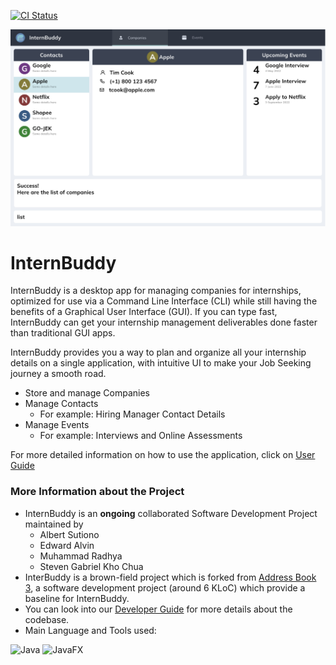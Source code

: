 [![CI Status](https://github.com/AY2122S2-CS2103T-W14-3/tp/workflows/Java%20CI/badge.svg)](https://github.com/AY2122S2-CS2103T-W14-3/tp/actions)




![Ui](docs/images/Ui.png)

# InternBuddy
InternBuddy is a desktop app for managing companies for internships, optimized for use via a Command Line Interface (CLI) while still having the benefits of a Graphical User Interface (GUI). 
If you can type fast, InternBuddy can get your internship management deliverables done faster than traditional GUI apps.

InternBuddy provides you a way to plan and organize all your internship details on a single application, with intuitive 
UI to make your Job Seeking journey a smooth road.
* Store and manage Companies
* Manage Contacts 
  * For example:  Hiring Manager Contact Details
* Manage Events
  * For example: Interviews and Online Assessments

For more detailed information on how to use the application, click on [User Guide](docs/UserGuide.md)

### More Information about the Project
* InternBuddy is an **ongoing** collaborated Software Development Project maintained by 
  * Albert Sutiono
  * Edward Alvin
  * Muhammad Radhya
  * Steven Gabriel Kho Chua
* InterBuddy is a brown-field project which is forked from [Address Book 3](https://github.com/nus-cs2103-AY2122S2/tp), a software development project (around 6 KLoC) which provide a baseline for InternBuddy.
* You can look into our [Developer Guide](docs/DeveloperGuide.md) for more details about the codebase.
* Main Language and Tools used:
<p>
<img alt="Java" src="https://img.shields.io/badge/Java-ED8B00?style=for-the-badge&logo=java&logoColor=white" />
<img alt="JavaFX" src="https://img.shields.io/badge/JavaFX-ED8B00?style=for-the-badge&logo=java&logoColor=white" />
</p>